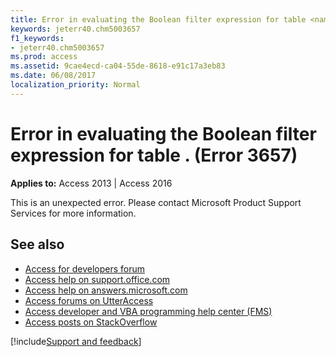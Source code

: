 ```yaml
---
title: Error in evaluating the Boolean filter expression for table <name>. (Error 3657)
keywords: jeterr40.chm5003657
f1_keywords:
- jeterr40.chm5003657
ms.prod: access
ms.assetid: 9cae4ecd-ca04-55de-8618-e91c17a3eb83
ms.date: 06/08/2017
localization_priority: Normal
---
```



# Error in evaluating the Boolean filter expression for table <name>. (Error 3657)

  

**Applies to:** Access 2013 | Access 2016

This is an unexpected error. Please contact Microsoft Product Support Services for more information.

## See also

- [Access for developers forum](https://social.msdn.microsoft.com/Forums/office/home?forum=accessdev)
- [Access help on support.office.com](https://support.office.com/search/results?query=Access)
- [Access help on answers.microsoft.com](https://answers.microsoft.com/)
- [Access forums on UtterAccess](https://www.utteraccess.com/forum/index.php?act=idx)
- [Access developer and VBA programming help center (FMS)](https://www.fmsinc.com/MicrosoftAccess/developer/)
- [Access posts on StackOverflow](https://stackoverflow.com/questions/tagged/ms-access)

[!include[Support and feedback](~/includes/feedback-boilerplate.md)]